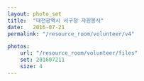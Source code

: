```yaml
---
layout: photo_set
title:  "대전광역시 서구청 자원봉사"
date:   2016-07-21
permalink: "/resource_room/volunteer/v4"

photos:
    url: "/resource_room/volunteer/files"
    set: 201607211
    size: 4
---
```


